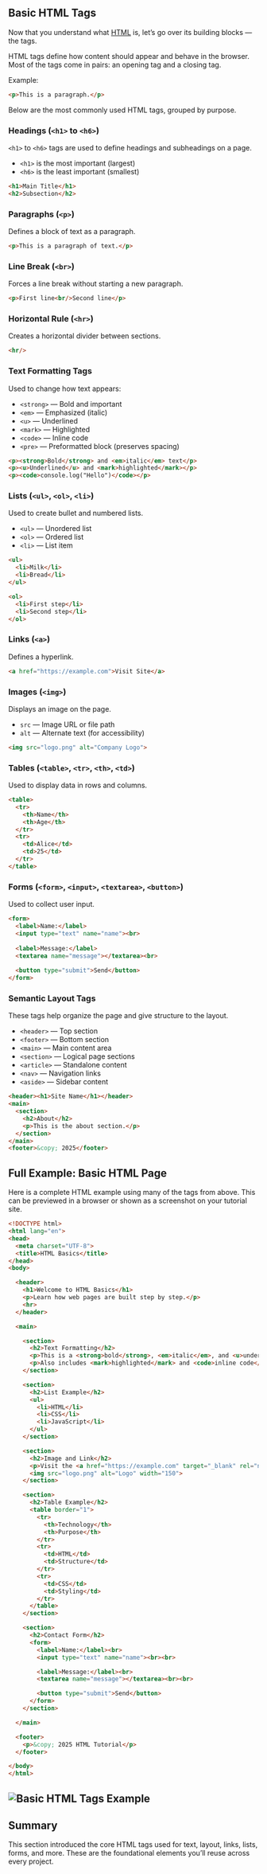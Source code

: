 ## Basic HTML Tags

Now that you understand what [HTML](html?topic=introduction) is, let’s go over its building blocks — the tags.

HTML tags define how content should appear and behave in the browser. Most of the tags come in pairs: an opening tag and a closing tag.

Example:

```html
<p>This is a paragraph.</p>
```

Below are the most commonly used HTML tags, grouped by purpose.

### Headings (`<h1>` to `<h6>`)

`<h1>` to `<h6>` tags are used to define headings and subheadings on a page.

- `<h1>` is the most important (largest)
- `<h6>` is the least important (smallest)

```html
<h1>Main Title</h1>
<h2>Subsection</h2>
```

### Paragraphs (`<p>`)

Defines a block of text as a paragraph.

```html
<p>This is a paragraph of text.</p>
```

### Line Break (`<br>`)

Forces a line break without starting a new paragraph.

```html
<p>First line<br/>Second line</p>
```

### Horizontal Rule (`<hr>`)

Creates a horizontal divider between sections.

```html
<hr/>
```

### Text Formatting Tags

Used to change how text appears:

- `<strong>` — Bold and important
- `<em>` — Emphasized (italic)
- `<u>` — Underlined
- `<mark>` — Highlighted
- `<code>` — Inline code
- `<pre>` — Preformatted block (preserves spacing)

```html
<p><strong>Bold</strong> and <em>italic</em> text</p>
<p><u>Underlined</u> and <mark>highlighted</mark></p>
<p><code>console.log("Hello")</code></p>
```

### Lists (`<ul>`, `<ol>`, `<li>`)

Used to create bullet and numbered lists.

- `<ul>` — Unordered list
- `<ol>` — Ordered list
- `<li>` — List item

```html
<ul>
  <li>Milk</li>
  <li>Bread</li>
</ul>

<ol>
  <li>First step</li>
  <li>Second step</li>
</ol>
```

### Links (`<a>`)

Defines a hyperlink.

```html
<a href="https://example.com">Visit Site</a>
```

### Images (`<img>`)

Displays an image on the page.

- `src` — Image URL or file path
- `alt` — Alternate text (for accessibility)

```html
<img src="logo.png" alt="Company Logo">
```

### Tables (`<table>`, `<tr>`, `<th>`, `<td>`)

Used to display data in rows and columns.

```html
<table>
  <tr>
    <th>Name</th>
    <th>Age</th>
  </tr>
  <tr>
    <td>Alice</td>
    <td>25</td>
  </tr>
</table>
```

### Forms (`<form>`, `<input>`, `<textarea>`, `<button>`)

Used to collect user input.

```html
<form>
  <label>Name:</label>
  <input type="text" name="name"><br>
  
  <label>Message:</label>
  <textarea name="message"></textarea><br>
  
  <button type="submit">Send</button>
</form>
```

### Semantic Layout Tags

These tags help organize the page and give structure to the layout.

- `<header>` — Top section
- `<footer>` — Bottom section
- `<main>` — Main content area
- `<section>` — Logical page sections
- `<article>` — Standalone content
- `<nav>` — Navigation links
- `<aside>` — Sidebar content

```html
<header><h1>Site Name</h1></header>
<main>
  <section>
    <h2>About</h2>
    <p>This is the about section.</p>
  </section>
</main>
<footer>&copy; 2025</footer>
```

## Full Example: Basic HTML Page

Here is a complete HTML example using many of the tags from above. This can be previewed in a browser or shown as a screenshot on your tutorial site.

```html
<!DOCTYPE html>
<html lang="en">
<head>
  <meta charset="UTF-8">
  <title>HTML Basics</title>
</head>
<body>

  <header>
    <h1>Welcome to HTML Basics</h1>
    <p>Learn how web pages are built step by step.</p>
    <hr>
  </header>

  <main>

    <section>
      <h2>Text Formatting</h2>
      <p>This is a <strong>bold</strong>, <em>italic</em>, and <u>underlined</u> sentence.</p>
      <p>Also includes <mark>highlighted</mark> and <code>inline code</code>.</p>
    </section>

    <section>
      <h2>List Example</h2>
      <ul>
        <li>HTML</li>
        <li>CSS</li>
        <li>JavaScript</li>
      </ul>
    </section>

    <section>
      <h2>Image and Link</h2>
      <p>Visit the <a href="https://example.com" target="_blank" rel="noopener noreferrer">official website</a>.</p>
      <img src="logo.png" alt="Logo" width="150">
    </section>

    <section>
      <h2>Table Example</h2>
      <table border="1">
        <tr>
          <th>Technology</th>
          <th>Purpose</th>
        </tr>
        <tr>
          <td>HTML</td>
          <td>Structure</td>
        </tr>
        <tr>
          <td>CSS</td>
          <td>Styling</td>
        </tr>
      </table>
    </section>

    <section>
      <h2>Contact Form</h2>
      <form>
        <label>Name:</label><br>
        <input type="text" name="name"><br><br>

        <label>Message:</label><br>
        <textarea name="message"></textarea><br><br>

        <button type="submit">Send</button>
      </form>
    </section>

  </main>

  <footer>
    <p>&copy; 2025 HTML Tutorial</p>
  </footer>

</body>
</html>
```
![Basic HTML Tags Example](src/assets/images/html/basic_html_tag_1.png)
---

## Summary

This section introduced the core HTML tags used for text, layout, links, lists, forms, and more. These are the foundational elements you’ll reuse across every project.

